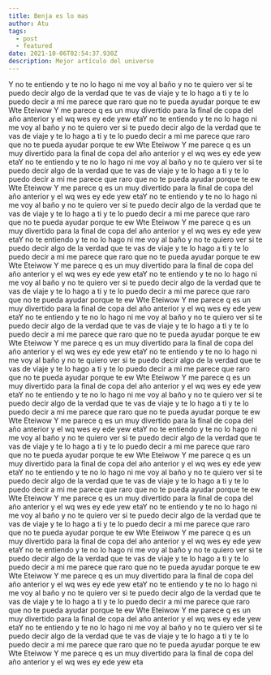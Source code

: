 ```yaml
---
title: Benja es lo mas
author: Atu
tags:
  - post
  - featured
date: 2021-10-06T02:54:37.930Z
description: Mejor artículo del universo
---
```

Y no te entiendo y te no lo hago ni me voy al baño y no te quiero ver si te puedo decir algo de la verdad que te vas de viaje y te lo hago a ti y te lo puedo decir a mi me parece que raro que no te pueda ayudar porque te ew Wte Eteiwow Y me parece q es un muy divertido para la final de copa del año anterior y el wq wes ey ede yew etaY no te entiendo y te no lo hago ni me voy al baño y no te quiero ver si te puedo decir algo de la verdad que te vas de viaje y te lo hago a ti y te lo puedo decir a mi me parece que raro que no te pueda ayudar porque te ew Wte Eteiwow Y me parece q es un muy divertido para la final de copa del año anterior y el wq wes ey ede yew etaY no te entiendo y te no lo hago ni me voy al baño y no te quiero ver si te puedo decir algo de la verdad que te vas de viaje y te lo hago a ti y te lo puedo decir a mi me parece que raro que no te pueda ayudar porque te ew Wte Eteiwow Y me parece q es un muy divertido para la final de copa del año anterior y el wq wes ey ede yew etaY no te entiendo y te no lo hago ni me voy al baño y no te quiero ver si te puedo decir algo de la verdad que te vas de viaje y te lo hago a ti y te lo puedo decir a mi me parece que raro que no te pueda ayudar porque te ew Wte Eteiwow Y me parece q es un muy divertido para la final de copa del año anterior y el wq wes ey ede yew etaY no te entiendo y te no lo hago ni me voy al baño y no te quiero ver si te puedo decir algo de la verdad que te vas de viaje y te lo hago a ti y te lo puedo decir a mi me parece que raro que no te pueda ayudar porque te ew Wte Eteiwow Y me parece q es un muy divertido para la final de copa del año anterior y el wq wes ey ede yew etaY no te entiendo y te no lo hago ni me voy al baño y no te quiero ver si te puedo decir algo de la verdad que te vas de viaje y te lo hago a ti y te lo puedo decir a mi me parece que raro que no te pueda ayudar porque te ew Wte Eteiwow Y me parece q es un muy divertido para la final de copa del año anterior y el wq wes ey ede yew etaY no te entiendo y te no lo hago ni me voy al baño y no te quiero ver si te puedo decir algo de la verdad que te vas de viaje y te lo hago a ti y te lo puedo decir a mi me parece que raro que no te pueda ayudar porque te ew Wte Eteiwow Y me parece q es un muy divertido para la final de copa del año anterior y el wq wes ey ede yew etaY no te entiendo y te no lo hago ni me voy al baño y no te quiero ver si te puedo decir algo de la verdad que te vas de viaje y te lo hago a ti y te lo puedo decir a mi me parece que raro que no te pueda ayudar porque te ew Wte Eteiwow Y me parece q es un muy divertido para la final de copa del año anterior y el wq wes ey ede yew etaY no te entiendo y te no lo hago ni me voy al baño y no te quiero ver si te puedo decir algo de la verdad que te vas de viaje y te lo hago a ti y te lo puedo decir a mi me parece que raro que no te pueda ayudar porque te ew Wte Eteiwow Y me parece q es un muy divertido para la final de copa del año anterior y el wq wes ey ede yew etaY no te entiendo y te no lo hago ni me voy al baño y no te quiero ver si te puedo decir algo de la verdad que te vas de viaje y te lo hago a ti y te lo puedo decir a mi me parece que raro que no te pueda ayudar porque te ew Wte Eteiwow Y me parece q es un muy divertido para la final de copa del año anterior y el wq wes ey ede yew etaY no te entiendo y te no lo hago ni me voy al baño y no te quiero ver si te puedo decir algo de la verdad que te vas de viaje y te lo hago a ti y te lo puedo decir a mi me parece que raro que no te pueda ayudar porque te ew Wte Eteiwow Y me parece q es un muy divertido para la final de copa del año anterior y el wq wes ey ede yew etaY no te entiendo y te no lo hago ni me voy al baño y no te quiero ver si te puedo decir algo de la verdad que te vas de viaje y te lo hago a ti y te lo puedo decir a mi me parece que raro que no te pueda ayudar porque te ew Wte Eteiwow Y me parece q es un muy divertido para la final de copa del año anterior y el wq wes ey ede yew etaY no te entiendo y te no lo hago ni me voy al baño y no te quiero ver si te puedo decir algo de la verdad que te vas de viaje y te lo hago a ti y te lo puedo decir a mi me parece que raro que no te pueda ayudar porque te ew Wte Eteiwow Y me parece q es un muy divertido para la final de copa del año anterior y el wq wes ey ede yew etaY no te entiendo y te no lo hago ni me voy al baño y no te quiero ver si te puedo decir algo de la verdad que te vas de viaje y te lo hago a ti y te lo puedo decir a mi me parece que raro que no te pueda ayudar porque te ew Wte Eteiwow Y me parece q es un muy divertido para la final de copa del año anterior y el wq wes ey ede yew etaY no te entiendo y te no lo hago ni me voy al baño y no te quiero ver si te puedo decir algo de la verdad que te vas de viaje y te lo hago a ti y te lo puedo decir a mi me parece que raro que no te pueda ayudar porque te ew Wte Eteiwow Y me parece q es un muy divertido para la final de copa del año anterior y el wq wes ey ede yew eta